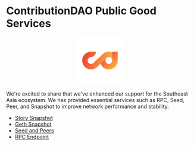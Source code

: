 
# ContributionDAO Public Good Services

<p align="center"><img src="https://raw.githubusercontent.com/Contribution-DAO/contributiondao/refs/heads/main/brand-assets/cdao_logo_128x128.png" /></p>
We're excited to share that we've enhanced our support for the Southeast Asia ecosystem. We has provided essential services such as RPC, Seed, Peer, and Snapshot to improve network performance and stability.

- [Story Snapshot](https://services.contributiondao.com/testnet/story-protocol/snapshots)
- [Geth Snapshot](https://services.contributiondao.com/testnet/story-protocol/geth-snapshots)
- [Seed and Peers](https://services.contributiondao.com/testnet/story-protocol/peers)
- [RPC Endpoint](https://services.contributiondao.com/testnet/story-protocol/rpc)